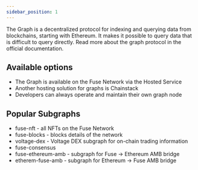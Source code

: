 ```yaml
---
sidebar_position: 1
---
```


The Graph is a decentralized protocol for indexing and querying data from blockchains, starting with Ethereum. It makes it possible to query data that is difficult to query directly. Read more about the graph protocol in the official documentation.

## Available options

- The Graph is available on the Fuse Network via the Hosted Service
- Another hosting solution for graphs is Chainstack
- Developers can always operate and maintain their own graph node

## Popular Subgraphs

- fuse-nft - all NFTs on the Fuse Network
- fuse-blocks - blocks details of the network
- voltage-dex - Voltage DEX subgraph for on-chain trading information
- fuse-consensus
- fuse-ethereum-amb - subgraph for Fuse -> Ethereum AMB bridge
- etherem-fuse-amb - subgraph for Ethereum -> Fuse AMB bridge
